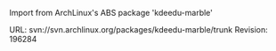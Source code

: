 Import from ArchLinux's ABS package 'kdeedu-marble'

URL: svn://svn.archlinux.org/packages/kdeedu-marble/trunk
Revision: 196284
